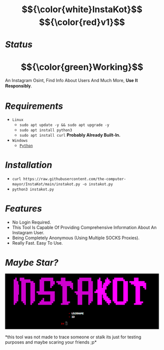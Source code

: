 # $${\color{white}InstaKot}$$ $${\color{red}v1}$$
# *Status*
# $${\color{green}Working}$$
An Instagram Osint, Find Info About Users And Much More, 𝐔𝐬𝐞 𝐈𝐭 𝐑𝐞𝐬𝐩𝐨𝐧𝐬𝐢𝐛𝐥𝐲.
# *Requirements*
-  `Linux`
   -  `sudo apt update -y && sudo apt upgrade -y`
   -  `sudo apt install python3`
   -  `sudo apt install curl` **Probably Already Built-In.**
- `Windows`
   - [`Python`](https://www.python.org/downloads)
# *Installation*
   - `curl https://raw.githubusercontent.com/the-computer-mayor/InstaKot/main/instakot.py -o instakot.py`
   - `python3 instakot.py`
# *Features*
- No Login Required.
- This Tool Is Capable Of Providing Comprehensive Information About An Instagram User.
- Being Completely Anonymous (Using Multiple SOCKS Proxies).
- Really Fast. Easy To Use.
# *Maybe Star?*
![](https://github.com/the-computer-mayor/computer-mayor-db/blob/main/InstaKot.png?raw=true)

\*this tool was not made to trace someone or stalk its just for testing purposes and maybe scaring your friends ;p\*
